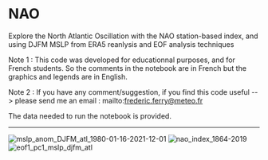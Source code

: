 # NAO
Explore the North Atlantic Oscillation with the NAO station-based index, and using DJFM MSLP from ERA5 reanlysis and EOF analysis techniques

Note 1 : This code was developed for educationnal purposes, and for French students. So the comments in the notebook are in French but the graphics and legends are in English.

Note 2 : If you have any comment/suggestion, if you find this code useful --> please send me an email : mailto:frederic.ferry@meteo.fr

The data needed to run the notebook is provided.

--------------------------------------------------------------------------------------------------------------------------------------------------

![mslp_anom_DJFM_atl_1980-01-16-2021-12-01](https://user-images.githubusercontent.com/76565450/162587215-52c5ce88-5949-4ae5-a063-6317565b989d.png)
![nao_index_1864-2019](https://user-images.githubusercontent.com/76565450/162587226-d080b834-d04e-4d34-8168-f2b890419c67.png)
![eof1_pc1_mslp_djfm_atl](https://user-images.githubusercontent.com/76565450/162640406-8b1673f4-1778-4c89-8cab-e6375274a15d.png)

